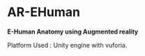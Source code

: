 # AR-EHuman
**E-Human Anatomy using Augmented reality**

Platform Used : Unity engine with vuforia.
